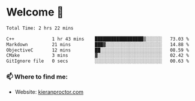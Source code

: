 # Welcome 🦘

<!--START_SECTION:waka-->

```txt
Total Time: 2 hrs 22 mins

C++              1 hr 43 mins    ██████████████████▒░░░░░░   73.03 %
Markdown         21 mins         ███▓░░░░░░░░░░░░░░░░░░░░░   14.88 %
ObjectiveC       12 mins         ██░░░░░░░░░░░░░░░░░░░░░░░   08.59 %
CMake            3 mins          ▓░░░░░░░░░░░░░░░░░░░░░░░░   02.42 %
GitIgnore file   0 secs          ░░░░░░░░░░░░░░░░░░░░░░░░░   00.63 %
```

<!--END_SECTION:waka-->

### 📫 Where to find me:

-   Website: [kieranproctor.com](https://kieranproctor.com/)
